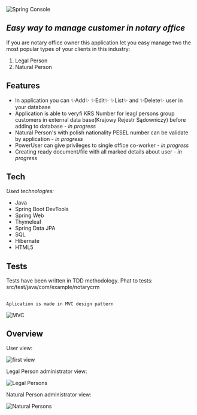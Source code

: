 
![Spring Console](https://github.com/rocesS/notarycrm/assets/73910003/4c376f94-87f3-4ab0-b7c4-34b720360190)

## _Easy way to manage customer in notary office_


If you are notary office owner this application let you easy manage two the most popular types of your clients in this industry:
1. Legal Person
2. Natural Person



## Features

- In application you can ✨Add✨ ✨Edit✨ ✨List✨ and ✨Delete✨ user in your database 
- Application is able to veryfi KRS Number for leagl persons group customers in external data base(Krajowy Rejestr Sądowniczy) before adding to database - _in progress_
- Natural Person's  with polish nationality PESEL number can be validate by application - _in progress_
- PowerUser can give privileges to single office co-worker - _in progress_
- Creating ready document/file with all marked details about user - _in progress_

## Tech

_Used technologies:_
- Java
- Spring Boot DevTools
- Spring Web
- Thymeleaf
- Spring Data JPA
- SQL
- Hibernate
- HTML5


## Tests

Tests have been written in TDD methodology. Phat to tests: src/test/java/com/example/notarycrm

##

```
Aplication is made in MVC design pattern 
```

![MVC](https://github.com/rocesS/notarycrm/assets/73910003/40769821-26b0-479f-9b7b-8fb6eff5fd03)

## Overview

User view:

![first view](https://github.com/rocesS/notarycrm/assets/73910003/9c6321a9-31f6-4f41-a6f8-11c76801ca39)

Legal Person administrator view:

![Legal Persons](https://github.com/rocesS/notarycrm/assets/73910003/7f317fd9-617e-4e72-8609-9b9279249a86)


Natural Person administrator view:

![Natural Persons](https://github.com/rocesS/notarycrm/assets/73910003/857acec4-4ad6-4e4f-bead-7d3fac7ac061)

